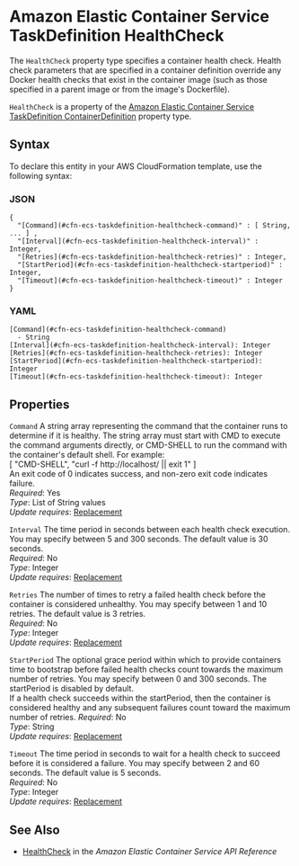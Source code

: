 # Amazon Elastic Container Service TaskDefinition HealthCheck<a name="aws-properties-ecs-taskdefinition-healthcheck"></a>

<a name="aws-properties-ecs-taskdefinition-healthcheck-description"></a>The `HealthCheck` property type specifies a container health check\. Health check parameters that are specified in a container definition override any Docker health checks that exist in the container image \(such as those specified in a parent image or from the image's Dockerfile\)\.

<a name="aws-properties-ecs-taskdefinition-healthcheck-inheritance"></a> `HealthCheck` is a property of the [Amazon Elastic Container Service TaskDefinition ContainerDefinition](aws-properties-ecs-taskdefinition-containerdefinitions.md) property type\.

## Syntax<a name="aws-properties-ecs-taskdefinition-healthcheck-syntax"></a>

To declare this entity in your AWS CloudFormation template, use the following syntax:

### JSON<a name="aws-properties-ecs-taskdefinition-healthcheck-syntax.json"></a>

```
{
  "[Command](#cfn-ecs-taskdefinition-healthcheck-command)" : [ String, ... ] ,
  "[Interval](#cfn-ecs-taskdefinition-healthcheck-interval)" : Integer,
  "[Retries](#cfn-ecs-taskdefinition-healthcheck-retries)" : Integer,
  "[StartPeriod](#cfn-ecs-taskdefinition-healthcheck-startperiod)" : Integer,
  "[Timeout](#cfn-ecs-taskdefinition-healthcheck-timeout)" : Integer
}
```

### YAML<a name="aws-properties-ecs-taskdefinition-healthcheck-syntax.yaml"></a>

```
[Command](#cfn-ecs-taskdefinition-healthcheck-command)
  - String
[Interval](#cfn-ecs-taskdefinition-healthcheck-interval): Integer
[Retries](#cfn-ecs-taskdefinition-healthcheck-retries): Integer
[StartPeriod](#cfn-ecs-taskdefinition-healthcheck-startperiod): Integer
[Timeout](#cfn-ecs-taskdefinition-healthcheck-timeout): Integer
```

## Properties<a name="aws-properties-ecs-taskdefinition-healthcheck-properties"></a>

`Command`  <a name="cfn-ecs-taskdefinition-healthcheck-command"></a>
A string array representing the command that the container runs to determine if it is healthy\. The string array must start with CMD to execute the command arguments directly, or CMD\-SHELL to run the command with the container's default shell\. For example:  
\[ "CMD\-SHELL", "curl \-f http://localhost/ \|\| exit 1" \]  
An exit code of 0 indicates success, and non\-zero exit code indicates failure\.   
 *Required*: Yes  
 *Type*: List of String values  
 *Update requires*: [Replacement](using-cfn-updating-stacks-update-behaviors.md#update-replacement) 

`Interval`  <a name="cfn-ecs-taskdefinition-healthcheck-interval"></a>
The time period in seconds between each health check execution\. You may specify between 5 and 300 seconds\. The default value is 30 seconds\.  
 *Required*: No  
 *Type*: Integer  
 *Update requires*: [Replacement](using-cfn-updating-stacks-update-behaviors.md#update-replacement) 

`Retries`  <a name="cfn-ecs-taskdefinition-healthcheck-retries"></a>
The number of times to retry a failed health check before the container is considered unhealthy\. You may specify between 1 and 10 retries\. The default value is 3 retries\.  
 *Required*: No  
 *Type*: Integer  
 *Update requires*: [Replacement](using-cfn-updating-stacks-update-behaviors.md#update-replacement) 

`StartPeriod`  <a name="cfn-ecs-taskdefinition-healthcheck-startperiod"></a>
The optional grace period within which to provide containers time to bootstrap before failed health checks count towards the maximum number of retries\. You may specify between 0 and 300 seconds\. The startPeriod is disabled by default\.  
If a health check succeeds within the startPeriod, then the container is considered healthy and any subsequent failures count toward the maximum number of retries\.
 *Required*: No  
 *Type*: String  
 *Update requires*: [Replacement](using-cfn-updating-stacks-update-behaviors.md#update-replacement) 

`Timeout`  <a name="cfn-ecs-taskdefinition-healthcheck-timeout"></a>
The time period in seconds to wait for a health check to succeed before it is considered a failure\. You may specify between 2 and 60 seconds\. The default value is 5 seconds\.  
 *Required*: No  
 *Type*: Integer  
 *Update requires*: [Replacement](using-cfn-updating-stacks-update-behaviors.md#update-replacement) 

## See Also<a name="aws-properties-ecs-taskdefinition-healthcheck-seealso"></a>
+ [HealthCheck](http://docs.aws.amazon.com/AmazonECS/latest/APIReference/API_HealthCheck.html) in the *Amazon Elastic Container Service API Reference*